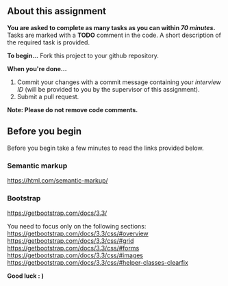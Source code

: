 ## About this assignment

**You are asked to complete as many tasks as you can within *70 minutes*.**
Tasks are marked with a **TODO** comment in the code.
A short description of the required task is provided.

**To begin...**
Fork this project to your github repository.

**When you're done...**
1. Commit your changes with a commit message containing your *interview ID* (will be provided to you by the supervisor of this assignment).
2. Submit a pull request.

**Note: Please do not remove code comments.**

## Before you begin
Before you begin take a few minutes to read the links provided below.

### Semantic markup
 https://html.com/semantic-markup/

### Bootstrap
https://getbootstrap.com/docs/3.3/

You need to focus only on the following sections:
https://getbootstrap.com/docs/3.3/css/#overview
https://getbootstrap.com/docs/3.3/css/#grid
https://getbootstrap.com/docs/3.3/css/#forms
https://getbootstrap.com/docs/3.3/css/#images
https://getbootstrap.com/docs/3.3/css/#helper-classes-clearfix

**Good luck : )**
